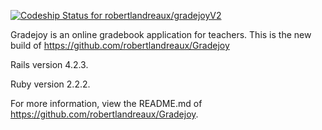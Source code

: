 [ ![Codeship Status for robertlandreaux/gradejoyV2](https://codeship.com/projects/5688b8f0-000e-0133-bb3e-3279d33192fa/status?branch=master)](https://codeship.com/projects/88255)

Gradejoy is an online gradebook application for teachers. This is the new build of https://github.com/robertlandreaux/Gradejoy

Rails version 4.2.3.

Ruby version 2.2.2.

For more information, view the README.md of https://github.com/robertlandreaux/Gradejoy.
